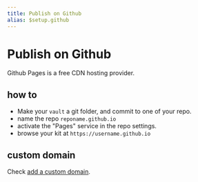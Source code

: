 ```yaml
---
title: Publish on Github
alias: $setup.github
---
```

# Publish on Github

Github Pages is a free CDN hosting provider. 

## how to

- Make your `vault` a git folder, and commit to one of your repo.
- name the repo `reponame.github.io`
- activate the "Pages" service in the repo settings.
- browse your kit at `https://username.github.io`

## custom domain

Check [add a custom domain](https://docs.github.com/en/pages/configuring-a-custom-domain-for-your-github-pages-site).